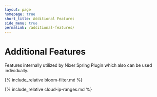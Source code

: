 ```yaml
---
layout: page
homepage: true
short_title: Additional Features
side_menu: true
permalink: /additional-features/
---
```


# Additional Features

Features internally utilized by Nixer Spring Plugin which also can be used individually.

{% include_relative bloom-filter.md %}

{% include_relative cloud-ip-ranges.md %}
